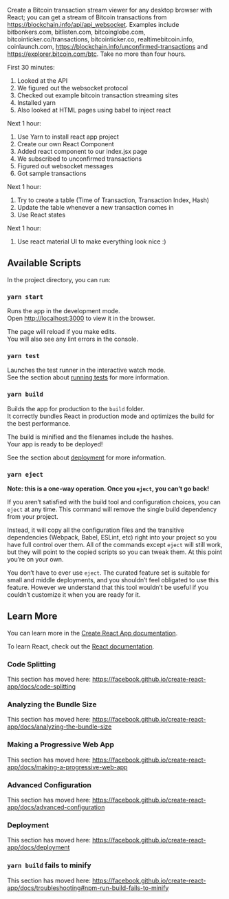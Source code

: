 Create a Bitcoin transaction stream viewer for any desktop browser with React;
you can get a stream of Bitcoin transactions from
https://blockchain.info/api/api_websocket.
Examples include bitbonkers.com, bitlisten.com, bitcoinglobe.com,
bitcointicker.co/transactions, bitcointicker.co, realtimebitcoin.info,
coinlaunch.com, https://blockchain.info/unconfirmed-transactions and
https://explorer.bitcoin.com/btc. Take no more than four hours.

First 30 minutes:
1. Looked at the API
2. We figured out the websocket protocol
3. Checked out example bitcoin transaction streaming sites
4. Installed yarn
5. Also looked at HTML pages using babel to inject react

Next 1 hour:
1. Use Yarn to install react app project
2. Create our own React Component
3. Added react component to our index.jsx page
4. We subscribed to unconfirmed transactions
5. Figured out websocket messages
6. Got sample transactions

Next 1 hour:
1. Try to create a table (Time of Transaction, Transaction Index, Hash)
2. Update the table whenever a new transaction comes in
3. Use React states


Next 1 hour:
1. Use react material UI to make everything look nice :)


## Available Scripts

In the project directory, you can run:

### `yarn start`

Runs the app in the development mode.<br />
Open [http://localhost:3000](http://localhost:3000) to view it in the browser.

The page will reload if you make edits.<br />
You will also see any lint errors in the console.

### `yarn test`

Launches the test runner in the interactive watch mode.<br />
See the section about [running tests](https://facebook.github.io/create-react-app/docs/running-tests) for more information.

### `yarn build`

Builds the app for production to the `build` folder.<br />
It correctly bundles React in production mode and optimizes the build for the best performance.

The build is minified and the filenames include the hashes.<br />
Your app is ready to be deployed!

See the section about [deployment](https://facebook.github.io/create-react-app/docs/deployment) for more information.

### `yarn eject`

**Note: this is a one-way operation. Once you `eject`, you can’t go back!**

If you aren’t satisfied with the build tool and configuration choices, you can `eject` at any time. This command will remove the single build dependency from your project.

Instead, it will copy all the configuration files and the transitive dependencies (Webpack, Babel, ESLint, etc) right into your project so you have full control over them. All of the commands except `eject` will still work, but they will point to the copied scripts so you can tweak them. At this point you’re on your own.

You don’t have to ever use `eject`. The curated feature set is suitable for small and middle deployments, and you shouldn’t feel obligated to use this feature. However we understand that this tool wouldn’t be useful if you couldn’t customize it when you are ready for it.

## Learn More

You can learn more in the [Create React App documentation](https://facebook.github.io/create-react-app/docs/getting-started).

To learn React, check out the [React documentation](https://reactjs.org/).

### Code Splitting

This section has moved here: https://facebook.github.io/create-react-app/docs/code-splitting

### Analyzing the Bundle Size

This section has moved here: https://facebook.github.io/create-react-app/docs/analyzing-the-bundle-size

### Making a Progressive Web App

This section has moved here: https://facebook.github.io/create-react-app/docs/making-a-progressive-web-app

### Advanced Configuration

This section has moved here: https://facebook.github.io/create-react-app/docs/advanced-configuration

### Deployment

This section has moved here: https://facebook.github.io/create-react-app/docs/deployment

### `yarn build` fails to minify

This section has moved here: https://facebook.github.io/create-react-app/docs/troubleshooting#npm-run-build-fails-to-minify

